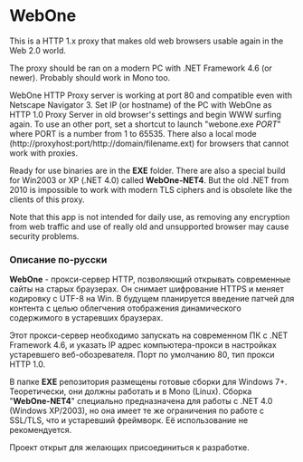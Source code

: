 ﻿# WebOne
This is a HTTP 1.x proxy that makes old web browsers usable again in the Web 2.0 world.

The proxy should be ran on a modern PC with .NET Framework 4.6 (or newer).
Probably should work in Mono too.

WebOne HTTP Proxy server is working at port 80 and compatible even with Netscape Navigator 3. Set IP (or hostname) of the PC with WebOne as HTTP 1.0 Proxy Server in old browser's settings and begin WWW surfing again. To use an other port, set a shortcut to launch "webone.exe _PORT_" where PORT is a number from 1 to 65535. There also a local mode (http://proxyhost:port/http://domain/filename.ext) for browsers that cannot work with proxies.

Ready for use binaries are in the __EXE__ folder. There are also a special build for Win2003 or XP (.NET 4.0) called __WebOne-NET4__. But the old .NET from 2010 is impossible to work with modern TLS ciphers and is obsolete like the clients of this proxy.

Note that this app is not intended for daily use, as removing any encryption from web traffic and use of really old and unsupported browser may cause security problems.

### Описание по-русски
__WebOne__ - прокси-сервер HTTP, позволяющий открывать современные сайты на старых браузерах. Он снимает шифрование HTTPS и меняет кодировку с UTF-8 на Win. В будущем планируется введение патчей для контента с целью облегчения отображения динамического содержимого в устаревших браузерах.

Этот прокси-сервер необходимо запускать на современном ПК с .NET Framework 4.6, и указать IP адрес компьютера-прокси в настройках устаревшего веб-обозревателя. Порт по умолчанию 80, тип прокси HTTP 1.0.

В папке __EXE__ репозитория размещены готовые сборки для Windows 7+. Теоретически, они должны работать и в Mono (Linux). Сборка "__WebOne-NET4__" специально предназначена для работы с .NET 4.0 (Windows XP/2003), но она имеет те же ограничения по работе с SSL/TLS, что и устаревший фреймворк. Её использование не рекомендуется.

Проект открыт для желающих присоединиться к разработке.